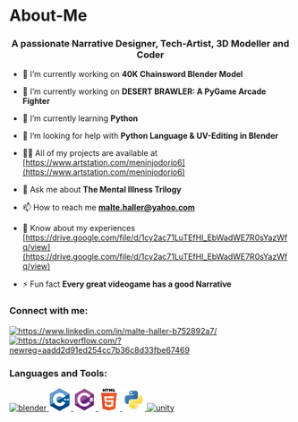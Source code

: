 # About-Me
<h3 align="center">A passionate Narrative Designer, Tech-Artist, 3D Modeller and Coder</h3>

- 🔭 I’m currently working on **40K Chainsword Blender Model**
- 🔭 I’m currently working on **DESERT BRAWLER: A PyGame Arcade Fighter**

- 🌱 I’m currently learning **Python**

- 🤝 I’m looking for help with **Python Language & UV-Editing in Blender**

- 👨‍💻 All of my projects are available at [https://www.artstation.com/meninjodorio6](https://www.artstation.com/meninjodorio6)

- 💬 Ask me about **The Mental Illness Trilogy**

- 📫 How to reach me **malte.haller@yahoo.com**

- 📄 Know about my experiences [https://drive.google.com/file/d/1cy2ac71LuTEfHl_EbWadWE7R0sYazWfq/view](https://drive.google.com/file/d/1cy2ac71LuTEfHl_EbWadWE7R0sYazWfq/view)

- ⚡ Fun fact **Every great videogame has a good Narrative**

<h3 align="left">Connect with me:</h3>
<p align="left">
<a href="https://linkedin.com/in/https://www.linkedin.com/in/malte-haller-b752892a7/" target="blank"><img align="center" src="https://raw.githubusercontent.com/rahuldkjain/github-profile-readme-generator/master/src/images/icons/Social/linked-in-alt.svg" alt="https://www.linkedin.com/in/malte-haller-b752892a7/" height="30" width="40" /></a>
<a href="https://stackoverflow.com/users/https://stackoverflow.com/?newreg=aadd2d91ed254cc7b36c8d33fbe67469" target="blank"><img align="center" src="https://raw.githubusercontent.com/rahuldkjain/github-profile-readme-generator/master/src/images/icons/Social/stack-overflow.svg" alt="https://stackoverflow.com/?newreg=aadd2d91ed254cc7b36c8d33fbe67469" height="30" width="40" /></a>
</p>

<h3 align="left">Languages and Tools:</h3>
<p align="left"> <a href="https://www.blender.org/" target="_blank" rel="noreferrer"> <img src="https://download.blender.org/branding/community/blender_community_badge_white.svg" alt="blender" width="40" height="40"/> </a> <a href="https://www.w3schools.com/cpp/" target="_blank" rel="noreferrer"> <img src="https://raw.githubusercontent.com/devicons/devicon/master/icons/cplusplus/cplusplus-original.svg" alt="cplusplus" width="40" height="40"/> </a> <a href="https://www.w3schools.com/cs/" target="_blank" rel="noreferrer"> <img src="https://raw.githubusercontent.com/devicons/devicon/master/icons/csharp/csharp-original.svg" alt="csharp" width="40" height="40"/> </a> <a href="https://www.w3.org/html/" target="_blank" rel="noreferrer"> <img src="https://raw.githubusercontent.com/devicons/devicon/master/icons/html5/html5-original-wordmark.svg" alt="html5" width="40" height="40"/> </a> <a href="https://www.python.org" target="_blank" rel="noreferrer"> <img src="https://raw.githubusercontent.com/devicons/devicon/master/icons/python/python-original.svg" alt="python" width="40" height="40"/> </a> <a href="https://unity.com/" target="_blank" rel="noreferrer"> <img src="https://www.vectorlogo.zone/logos/unity3d/unity3d-icon.svg" alt="unity" width="40" height="40"/> </a> </p>

